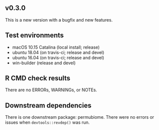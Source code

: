 
## v0.3.0

This is a new version with a bugfix and new features.


## Test environments
* macOS 10.15 Catalina (local install; release)
* ubuntu 18.04 (on travis-ci; release and devel)
* ubuntu 16.04 (on travis-ci; release and devel)
* win-builder (release and devel)


## R CMD check results
There are no ERRORs, WARNINGs, or NOTEs.


## Downstream dependencies
There is one downstream package: permubiome. 
There were no errors or issues when `devtools::revdep()` was run.

